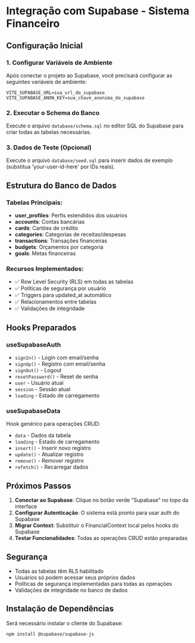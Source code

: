 
# Integração com Supabase - Sistema Financeiro

## Configuração Inicial

### 1. Configurar Variáveis de Ambiente
Após conectar o projeto ao Supabase, você precisará configurar as seguintes variáveis de ambiente:

```
VITE_SUPABASE_URL=sua_url_do_supabase
VITE_SUPABASE_ANON_KEY=sua_chave_anonima_do_supabase
```

### 2. Executar o Schema do Banco
Execute o arquivo `database/schema.sql` no editor SQL do Supabase para criar todas as tabelas necessárias.

### 3. Dados de Teste (Opcional)
Execute o arquivo `database/seed.sql` para inserir dados de exemplo (substitua 'your-user-id-here' por IDs reais).

## Estrutura do Banco de Dados

### Tabelas Principais:
- **user_profiles**: Perfis estendidos dos usuários
- **accounts**: Contas bancárias
- **cards**: Cartões de crédito
- **categories**: Categorias de receitas/despesas
- **transactions**: Transações financeiras
- **budgets**: Orçamentos por categoria
- **goals**: Metas financeiras

### Recursos Implementados:
- ✅ Row Level Security (RLS) em todas as tabelas
- ✅ Políticas de segurança por usuário
- ✅ Triggers para updated_at automático
- ✅ Relacionamentos entre tabelas
- ✅ Validações de integridade

## Hooks Preparados

### useSupabaseAuth
- `signIn()` - Login com email/senha
- `signUp()` - Registro com email/senha
- `signOut()` - Logout
- `resetPassword()` - Reset de senha
- `user` - Usuário atual
- `session` - Sessão atual
- `loading` - Estado de carregamento

### useSupabaseData
Hook genérico para operações CRUD:
- `data` - Dados da tabela
- `loading` - Estado de carregamento
- `insert()` - Inserir novo registro
- `update()` - Atualizar registro
- `remove()` - Remover registro
- `refetch()` - Recarregar dados

## Próximos Passos

1. **Conectar ao Supabase**: Clique no botão verde "Supabase" no topo da interface
2. **Configurar Autenticação**: O sistema está pronto para usar auth do Supabase
3. **Migrar Context**: Substituir o FinancialContext local pelos hooks do Supabase
4. **Testar Funcionalidades**: Todas as operações CRUD estão preparadas

## Segurança

- Todas as tabelas têm RLS habilitado
- Usuários só podem acessar seus próprios dados
- Políticas de segurança implementadas para todas as operações
- Validações de integridade no banco de dados

## Instalação de Dependências

Será necessário instalar o cliente do Supabase:
```bash
npm install @supabase/supabase-js
```
